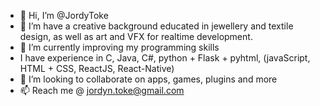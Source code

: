 - 👋 Hi, I’m @JordyToke
- 👀 I’m have a creative background educated in jewellery and textile design, as well as art and VFX for realtime development.
- 🌱 I’m currently improving my programming skills
- I have experience in C, Java, C#, python + Flask + pyhtml, (javaScript, HTML + CSS, ReactJS, React-Native)
- 💞️ I’m looking to collaborate on apps, games, plugins and more
- 📫 Reach me @ jordyn.toke@gmail.com

<!---
JordyToke/JordyToke is a ✨ special ✨ repository because its `README.md` (this file) appears on your GitHub profile.
You can click the Preview link to take a look at your changes.
--->
